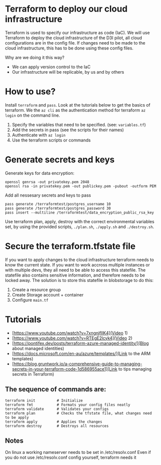 # Terraform to deploy our cloud infrastructure

Terraform is used to specify our infrastructure as code (IaC). We will use Terraform to deploy the cloud infrastructure of the D3I pilot, all cloud configurations are in the config file. If changes need to be made to the cloud infrastructure, this has to be done using these config files.

Why are we doing it this way?

- We can apply version control to the IaC
- Our infrastructure will be replicable, by us and by others

# How to use?

Install `terraform` and `pass`. Look at the tutorials below to get the basics of terraform. 
We the `az cli` as the authentication method for terraform `az login` on the command line.

1. Specify the variables that need to be specified. (see: `variables.tf`)
2. Add the secrets in pass (see the scripts for their names)
3. Authenticate with `az login`
4. Use the terraform scripts or commands

# Generate secrets and keys

Generate keys for data encryption:

```
openssl genrsa -out privatekey.pem 2048
openssl rsa -in privatekey.pem -out publickey.pem -pubout -outform PEM
```

Add all nessesary secrets and keys to pass

```
pass generate /terraformtest/postgres_username 10
pass generate /terraformtest/postgres_password 30
pass insert --multiline /terraformtest/data_encryption_public_rsa_key
```

Use terraform plan, apply, destroy with the correct environmental variables set, by using the provided scripts, `./plan.sh`, `./apply.sh` and `./destroy.sh`.

# Secure the terraform.tfstate file 

If you want to apply changes to the cloud infrastructure terraform needs to know the current state.
If you want to work accross multiple instances or with multiple devs, they all need to be able to access this statefile.
The statefile also contains sensitive information, and therefore needs to be locked away.
The solution is to store this statefile in blobstorage to do this: 

1. Create a resource group 
2. Create Storage account + container
3. Configure `main.tf`

# Tutorials

- [https://www.youtube.com/watch?v=7xngnjfIlK4](Video 1)
- [https://www.youtube.com/watch?v=RTEgE2lcyk4](Video 2)
- [https://pontifex.dev/posts/terraform-azure-managed-identity/](Blog about managed identities)
- [https://docs.microsoft.com/en-au/azure/templates/](Link to the ARM templates)
- [https://blog.gruntwork.io/a-comprehensive-guide-to-managing-secrets-in-your-terraform-code-1d586955ace1](Link to tips managing secrets in Terraform)


## The sequence of commands are:

```
terraform init          # Initialize
terraform fmt           # Formats your config files neatly
terraform validate      # Validates your configs
terraform plan          # Checks the tfstate file, what changes need to be apply
terraform apply         # Applies the changes
terraform destroy       # Destroys all resources
```

## Notes
On linux a working nameserver needs to be set in /etc/resolv.conf
Even if you do not use /etc/resolv.conf config yourself, terraform needs it


